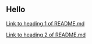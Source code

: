 ## Hello

[Link to heading 1 of README.md](README.md#heading-1-here)

[Link to heading 2 of README.md](README.md#heading-2-here)
